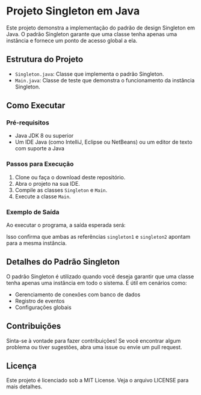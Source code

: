 # Projeto Singleton em Java

Este projeto demonstra a implementação do padrão de design Singleton em Java. O padrão Singleton garante que uma classe tenha apenas uma instância e fornece um ponto de acesso global a ela.

## Estrutura do Projeto

- `Singleton.java`: Classe que implementa o padrão Singleton.
- `Main.java`: Classe de teste que demonstra o funcionamento da instância Singleton.

## Como Executar

### Pré-requisitos

- Java JDK 8 ou superior
- Um IDE Java (como IntelliJ, Eclipse ou NetBeans) ou um editor de texto com suporte a Java

### Passos para Execução

1. Clone ou faça o download deste repositório.
2. Abra o projeto na sua IDE.
3. Compile as classes `Singleton` e `Main`.
4. Execute a classe `Main`.

### Exemplo de Saída

Ao executar o programa, a saída esperada será:


Isso confirma que ambas as referências `singleton1` e `singleton2` apontam para a mesma instância.

## Detalhes do Padrão Singleton

O padrão Singleton é utilizado quando você deseja garantir que uma classe tenha apenas uma instância em todo o sistema. É útil em cenários como:

- Gerenciamento de conexões com banco de dados
- Registro de eventos
- Configurações globais

## Contribuições

Sinta-se à vontade para fazer contribuições! Se você encontrar algum problema ou tiver sugestões, abra uma issue ou envie um pull request.

## Licença

Este projeto é licenciado sob a MIT License. Veja o arquivo LICENSE para mais detalhes.
